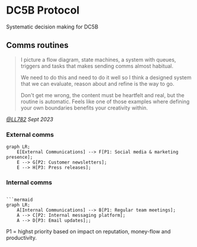 # DC5B Protocol

Systematic decision making for DC5B

## Comms routines

> I picture a flow diagram, state machines, a system with queues, triggers and tasks that makes sending comms almost habitual.
>
> We need to do this and need to do it well so I think a designed system that we can evaluate, reason about and refine is the way to go.
>
> Don't get me wrong, the content must be heartfelt and real, but the routine is automatic. Feels like one of those examples where defining your own boundaries benefits your creativity within.

_[@LL782](https://github.com/LL782) Sept 2023_


### External comms

```mermaid
graph LR;
    E[External Communications] --> F[P1: Social media & marketing presence];
    E --> G[P2: Customer newsletters];
    E --> H[P3: Press releases];
```

### Internal comms

```mermaid

```mermaid
graph LR;
    A[Internal Communications] --> B[P1: Regular team meetings];
    A --> C[P2: Internal messaging platform];
    A --> D[P3: Email updates];;
```

P1 = highst priority based on impact on reputation, money-flow and productivity.
